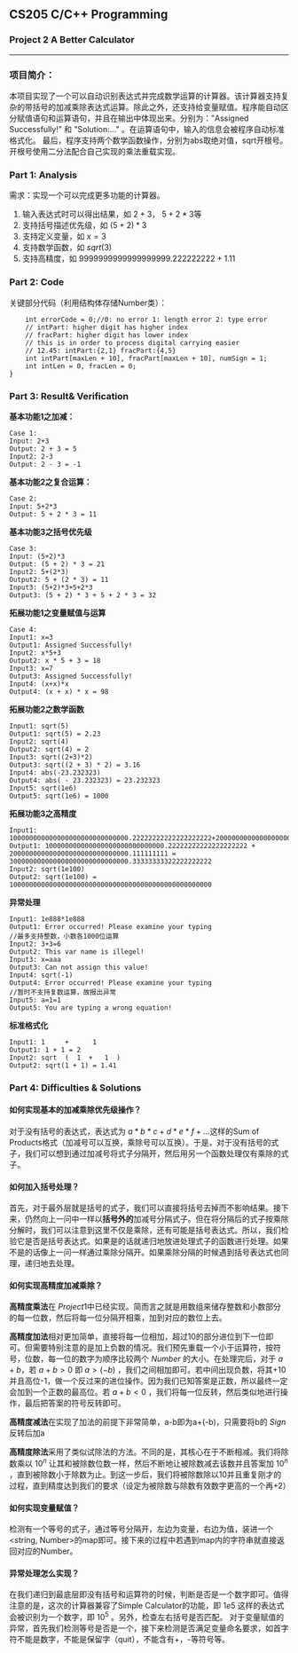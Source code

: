 ## CS205 C/C++ Programming
### Project 2 A Better Calculator
___

### 项目简介：

本项目实现了一个可以自动识别表达式并完成数学运算的计算器。该计算器支持复杂的带括号的加减乘除表达式运算。除此之外，还支持给变量赋值。程序能自动区分赋值语句和运算语句，并且在输出中体现出来。分别为："Assigned Successfully!" 和 "Solution:..." 。在运算语句中，输入的信息会被程序自动标准格式化。 最后，程序支持两个数学函数操作，分别为abs取绝对值，sqrt开根号。开根号使用二分法配合自己实现的乘法重载实现。

### Part 1: Analysis
需求：实现一个可以完成更多功能的计算器。

1. 输入表达式时可以得出结果，如 $2+3$， $5+2*3$等
2. 支持括号描述优先级，如 $(5+2)*3$
3. 支持定义变量，如 $x=3$
4. 支持数学函数，如 $sqrt(3)$
5. 支持高精度，如 $9999999999999999999.222222222+1.11$

### Part 2: Code
关键部分代码（利用结构体存储Number类）：

```
    int errorCode = 0;//0: no error 1: length error 2: type error
    // intPart: higher digit has higher index
    // fracPart: higher digit has lower index
    // this is in order to process digital carrying easier
    // 12.45: intPart:{2,1} fracPart:{4,5} 
    int intPart[maxLen + 10], fracPart[maxLen + 10], numSign = 1;
    int intLen = 0, fracLen = 0;
}
```

### Part 3: Result& Verification

**基本功能1之加减：**
```
Case 1:
Input: 2+3
Output: 2 + 3 = 5
Input2: 2-3
Output: 2 - 3 = -1
```
**基本功能2之复合运算：**
```
Case 2:
Input: 5+2*3
Output: 5 + 2 * 3 = 11
```
**基本功能3之括号优先级**
```
Case 3:
Input: (5+2)*3
Output: (5 + 2) * 3 = 21
Input2: 5+(2*3)
Output2: 5 + (2 * 3) = 11
Input3: (5+2)*3+5+2*3
Output3: (5 + 2) * 3 + 5 + 2 * 3 = 32
```
**拓展功能1之变量赋值与运算**
```
Case 4:
Input1: x=3
Output1: Assigned Successfully!
Input2: x*5+3
Output2: x * 5 + 3 = 18
Input3: x=7
Output3: Assigned Successfully!
Input4: (x+x)*x
Output4: (x + x) * x = 98
```
**拓展功能2之数学函数**

```
Input1: sqrt(5)
Output1: sqrt(5) = 2.23
Input2: sqrt(4)
Output2: sqrt(4) = 2
Input3: sqrt((2+3)*2)
Output3: sqrt((2 + 3) * 2) = 3.16
Input4: abs(-23.232323)
Output4: abs( - 23.232323) = 23.232323
Input5: sqrt(1e6)
Output5: sqrt(1e6) = 1000
```
**拓展功能3之高精度**

```
Input1: 100000000000000000000000000000.22222222222222222222+200000000000000000000000000000.111111111
Output1: 100000000000000000000000000000.22222222222222222222 + 200000000000000000000000000000.111111111 = 300000000000000000000000000000.33333333322222222222
Input2: sqrt(1e100)
Output2: sqrt(1e100) = 100000000000000000000000000000000000000000000000000
```
**异常处理**

```
Input1: 1e888*1e888
Output1: Error occurred! Please examine your typing
//最多支持整数，小数各1000位运算
Input2: 3+3=6
Output2: This var name is illegel!
Input3: x=aaa
Output3: Can not assign this value!
Input4: sqrt(-1)
Output4: Error occurred! Please examine your typing
//暂时不支持复数运算，故报出异常
Input5: a=1=1
Output5: You are typing a wrong equation!
```

**标准格式化**

```
Input1: 1     +      1
Output1: 1 + 1 = 2
Input2: sqrt  (  1  +   1  )
Output2: sqrt(1 + 1) = 1.41
```

### Part 4: Difficulties & Solutions

#### **如何实现基本的加减乘除优先级操作？**

对于没有括号的表达式，表达式为 $a*b*c+d*e*f+...$这样的Sum of Products格式（加减号可以互换，乘除号可以互换）。于是，对于没有括号的式子，我们可以想到通过加减号将式子分隔开，然后用另一个函数处理仅有乘除的式子。

#### **如何加入括号处理？**

首先，对于最外层就是括号的式子，我们可以直接将括号去掉而不影响结果。接下来，仍然向上一问中一样以**括号外的**加减号分隔式子。但在将分隔后的式子按乘除分解时，我们可以注意到这里不仅是乘除，还有可能是括号表达式。所以，我们检验它是否是括号表达式。如果是的话就递归地放进处理式子的函数进行处理。如果不是的话像上一问一样通过乘除分隔开。如果乘除分隔的时候遇到括号表达式也同理，递归地去处理。

#### **如何实现高精度加减乘除？**

**高精度乘法**在 $Project1$中已经实现。简而言之就是用数组来储存整数和小数部分的每一位数，然后将每一位分隔开相乘，加到对应的数位上去。

**高精度加法**相对更加简单，直接将每一位相加，超过10的部分进位到下一位即可。但需要特别注意的是加上负数的情况。我们预先重载一个小于运算符，按符号，位数，每一位的数字为顺序比较两个 $Number$ 的大小。在处理完后，对于 $a+b$，若 $a+b>0$ 即 $a>(-b)$ ，我们之间相加即可。若中间出现负数，将其+10并且高位-1，做一个反过来的进位操作。因为我们已知答案是正数，所以最终一定会加到一个正数的最高位。若 $a+b<0$ ，我们将每一位反转，然后类似地进行操作，最后把答案的符号反转即可。

**高精度减法**在实现了加法的前提下非常简单，a-b即为a+(-b)，只需要将b的 $Sign$ 反转后加a

**高精度除法**采用了类似试除法的方法。不同的是，其核心在于不断相减。我们将除数乘以 $10^n$ 让其和被除数位数一样，然后不断地让被除数减去该数并且答案加 $10^n$ ，直到被除数小于除数为止。到这一步后，我们将被除数除以10并且重复刚才的过程，直到精度达到我们的要求（设定为被除数与除数有效数字更高的一个再+2）

#### **如何实现变量赋值？**

检测有一个等号的式子，通过等号分隔开，左边为变量，右边为值，装进一个<string, Number>的map即可。接下来的过程中若遇到map内的字符串就直接返回对应的Number。

#### **异常处理怎么实现？**

在我们递归到最底层即没有括号和运算符的时候，判断是否是一个数字即可。值得注意的是，这次的计算器兼容了Simple Calculator的功能，即 $1e5$ 这样的表达式会被识别为一个数字，即  $10^5$ 。另外，检查左右括号是否匹配。
对于变量赋值的异常，首先我们检测等号是否是一个，接下来检测是否满足变量命名要求，如首字符不能是数字，不能是保留字（quit），不能含有+，-等符号等。

